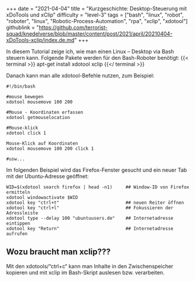 +++
date = "2021-04-04"
title = "Kurzgeschichte: Desktop-Steuerung mit xDoTools und xClip"
difficulty = "level-3"
tags = ["bash", "linux", "robot", "roboter", "linux", "Robotic-Process-Automation", "rpa", "xclip", "xdotool"]
githublink = "https://github.com/terrorist-squad/knedelverse/blob/master/content/post/2021/april/20210404-xDoTools-xclip/index.de.md"
+++

In diesem Tutorial zeige ich, wie man einen Linux – Desktop via Bash steuern kann. Folgende Pakete werden für den Bash-Roboter benötigt:
{{< terminal >}}
apt-get install xdotool xclip
{{</ terminal >}}

Danach kann man alle xdotool-Befehle nutzen, zum Beispiel:
```
#!/bin/bash

#mouse bewegen
xdotool mousemove 100 200 

#Mouse - Koordinaten erfassen
xdotool getmouselocation 

#Mouse-klick
xdotool click 1 

Mouse-Klick auf Koordinaten
xdotool mousemove 100 200 click 1 

#usw...
```

Im folgenden Beispiel wird das Firefox-Fenster gesucht und ein neuer Tab mit der Ubuntu-Adresse geöffnet:
```
WID=$(xdotool search firefox | head -n1)     ## Window-ID von Firefox ermitteln
xdotool windowactivate $WID
xdotool key "ctrl+t"                         ## neuen Reiter öffnen
xdotool key "ctrl+l"                         ## Fokussieren der Adressleiste
xdotool type --delay 100 "ubuntuusers.de"    ## Internetadresse eintippen
xdotool key "Return"                         ## Internetadresse aufrufen 
```

## Wozu braucht man xclip???
Mit den xdotools/“ctrl+c“ kann man Inhalte in den Zwischenspeicher kopieren und mit xclip im Bash-Skript auslesen bzw. verarbeiten.